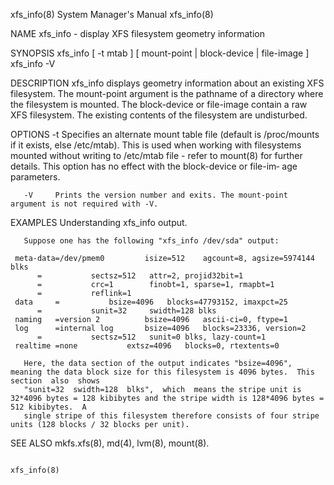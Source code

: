 
xfs_info(8)							    System Manager's Manual							   xfs_info(8)

NAME
       xfs_info - display XFS filesystem geometry information

SYNOPSIS
       xfs_info [ -t mtab ] [ mount-point | block-device | file-image ]
       xfs_info -V

DESCRIPTION
       xfs_info	 displays geometry information about an existing XFS filesystem.  The mount-point argument is the pathname of a directory where the filesystem
       is mounted.  The block-device or file-image contain a raw XFS filesystem.  The existing contents of the filesystem are undisturbed.

OPTIONS
       -t     Specifies an alternate mount table file (default is /proc/mounts if it exists, else /etc/mtab).  This is	used  when  working  with  filesystems
	      mounted  without writing to /etc/mtab file - refer to mount(8) for further details.  This option has no effect with the block-device or file-im‐
	      age parameters.

       -V     Prints the version number and exits. The mount-point argument is not required with -V.

EXAMPLES
       Understanding xfs_info output.

       Suppose one has the following "xfs_info /dev/sda" output:

	 meta-data=/dev/pmem0		  isize=512    agcount=8, agsize=5974144 blks
		  =			  sectsz=512   attr=2, projid32bit=1
		  =			  crc=1	       finobt=1, sparse=1, rmapbt=1
		  =			  reflink=1
	 data	  =			  bsize=4096   blocks=47793152, imaxpct=25
		  =			  sunit=32     swidth=128 blks
	 naming	  =version 2		  bsize=4096   ascii-ci=0, ftype=1
	 log	  =internal log		  bsize=4096   blocks=23336, version=2
		  =			  sectsz=512   sunit=0 blks, lazy-count=1
	 realtime =none			  extsz=4096   blocks=0, rtextents=0

       Here, the data section of the output indicates "bsize=4096", meaning the data block size for this filesystem is 4096 bytes.  This  section  also	 shows
       "sunit=32  swidth=128  blks",  which  means the stripe unit is 32*4096 bytes = 128 kibibytes and the stripe width is 128*4096 bytes = 512 kibibytes.  A
       single stripe of this filesystem therefore consists of four stripe units (128 blocks / 32 blocks per unit).

SEE ALSO
       mkfs.xfs(8), md(4), lvm(8), mount(8).

																		   xfs_info(8)
